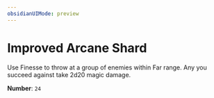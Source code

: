 ```yaml
---
obsidianUIMode: preview
---
```

# Improved Arcane Shard

Use Finesse to throw at a group of enemies within Far range. Any you succeed against take 2d20 magic damage.

**Number**: `24`
